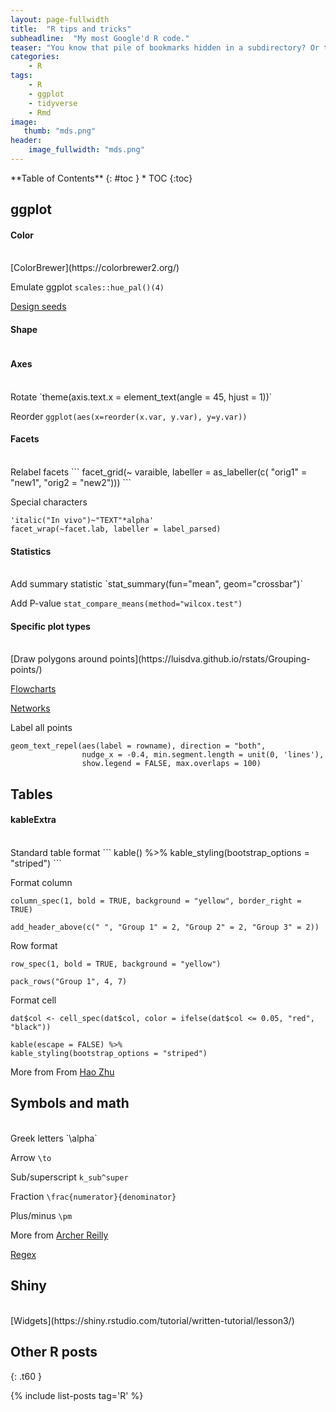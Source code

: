 ```yaml
---
layout: page-fullwidth
title:  "R tips and tricks"
subheadline:  "My most Google'd R code."
teaser: "You know that pile of bookmarks hidden in a subdirectory? Or those pages Google reminds you that you 'visited many times'? Here, I collect all that code in one place. It's mostly for me but if you find it useful, go for it!"
categories:
    - R
tags:
    - R
    - ggplot
    - tidyverse
    - Rmd
image:
   thumb: "mds.png"
header:
    image_fullwidth: "mds.png"
---
```

<div class="panel radius" markdown="1">
**Table of Contents**
{: #toc }
*  TOC
{:toc}
</div>

## ggplot

#### Color
<br>
[ColorBrewer](https://colorbrewer2.org/)

Emulate ggplot `scales::hue_pal()(4)`

[Design seeds](https://www.design-seeds.com/)

#### Shape

<img class="t60" src="{{ site.urlimg }}ggplot2-shape-identity.png" alt="">

#### Axes
<br>
Rotate `theme(axis.text.x = element_text(angle = 45, hjust = 1))`

Reorder `ggplot(aes(x=reorder(x.var, y.var), y=y.var))`

#### Facets
<br>
Relabel facets
```
facet_grid(~ varaible, labeller = as_labeller(c( "orig1" = "new1", "orig2 = "new2")))
```

Special characters 
```
'italic("In vivo")~"TEXT"*alpha'
facet_wrap(~facet.lab, labeller = label_parsed)
```

#### Statistics
<br>
Add summary statistic `stat_summary(fun="mean", geom="crossbar")`

Add P-value `stat_compare_means(method="wilcox.test")`

#### Specific plot types
<br>
[Draw polygons around points](https://luisdva.github.io/rstats/Grouping-points/)

[Flowcharts](https://rich-iannone.github.io/DiagrammeR/graphs.html#node-edge-data-frames)

[Networks](https://rpubs.com/updragon/ggraph_tricks)

Label all points
```
geom_text_repel(aes(label = rowname), direction = "both",
                nudge_x = -0.4, min.segment.length = unit(0, 'lines'),
                show.legend = FALSE, max.overlaps = 100)
```

## Tables

#### kableExtra
<br>
Standard table format
```
kable() %>%
kable_styling(bootstrap_options = "striped")
```

Format column
```
column_spec(1, bold = TRUE, background = "yellow", border_right = TRUE)

add_header_above(c(" ", "Group 1" = 2, "Group 2" = 2, "Group 3" = 2))
```

Row format
```
row_spec(1, bold = TRUE, background = "yellow")

pack_rows("Group 1", 4, 7)
```

Format cell
```
dat$col <- cell_spec(dat$col, color = ifelse(dat$col <= 0.05, "red", "black"))

kable(escape = FALSE) %>%
kable_styling(bootstrap_options = "striped")
```

More from From [Hao Zhu](https://cran.r-project.org/web/packages/kableExtra/vignettes/awesome_table_in_html.html)

## Symbols and math
<br>
Greek letters `\alpha`

Arrow `\to`

Sub/superscript `k_sub^super`

Fraction `\frac{numerator}{denominator}`

Plus/minus `\pm`

More from [Archer Reilly](http://csrgxtu.github.io/2015/03/20/Writing-Mathematic-Fomulars-in-Markdown/)

[Regex](https://cheatography.com/davechild/cheat-sheets/regular-expressions/)

## Shiny
<br>
[Widgets](https://shiny.rstudio.com/tutorial/written-tutorial/lesson3/)

## Other R posts
{: .t60 }

{% include list-posts tag='R' %}
